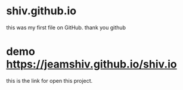 # shiv.github.io

this was my first file on GitHub.
thank you github

# demo https://jeamshiv.github.io/shiv.io
this is the link for open this project.
